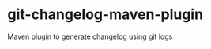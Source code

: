 git-changelog-maven-plugin
==========================

Maven plugin to generate changelog using git logs
